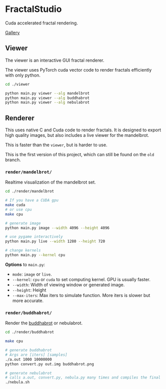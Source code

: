 # FractalStudio

Cuda accelerated fractal rendering.

[Gallery](https://github.com/phuang1024/FractalStudio/tree/master/gallery)


## Viewer

The viewer is an interactive GUI fractal renderer.

The viewer uses PyTorch cuda vector code to render fractals efficiently with
only python.

```bash
cd ./viewer

python main.py viewer --alg mandelbrot
python main.py viewer --alg buddhabrot
python main.py viewer --alg nebulabrot
```


## Renderer

This uses native C and Cuda code to render fractals. It is designed to export
high quality images, but also includes a live viewer for the mandelbrot.

This is faster than the `viewer`, but is harder to use.

This is the first version of this project, which can still be found on the `old`
branch.

### `render/mandelbrot/`

Realtime visualization of the mandelbrot set.

```bash
cd ./render/mandelbrot

# If you have a CUDA gpu
make cuda
# or use cpu
make cpu

# generate image
python main.py image --width 4096 --height 4096

# use pygame interactively
python main.py live --width 1280 --height 720

# change kernels
python main.py --kernel cpu
```

**Options** to `main.py`:

- `mode`: `image` or `live`.
- `--kernel`: `cpu` or `cuda` to set computing kernel. GPU is usually faster.
- `--width`: Width of viewing window or generated image.
- `--height`: Height
- `--max-iters`: Max iters to simulate function. More iters is slower but more accurate.

### `render/buddhabrot/`

Render the [buddhabrot](https://en.wikipedia.org/wiki/Buddhabrot) or nebulabrot.

```bash
cd ./render/buddhabrot

make cpu

# generate buddhabrot
# Args are [iters] [samples]
./a.out 1000 10000000
python convert.py out.img buddhabrot.png

# generate nebulabrot
# calls a.out, convert.py, nebula.py many times and compiles the final image.
./nebula.sh
```
